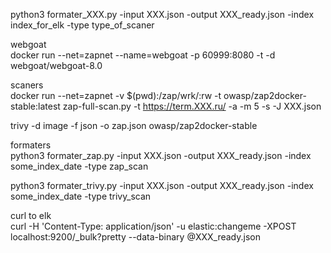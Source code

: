
python3 formater_XXX.py -input XXX.json -output XXX_ready.json -index index_for_elk -type type_of_scaner


webgoat\
docker run --net=zapnet --name=webgoat -p 60999:8080 -t -d webgoat/webgoat-8.0



scaners\
docker run --net=zapnet -v $(pwd):/zap/wrk/:rw -t owasp/zap2docker-stable:latest zap-full-scan.py  -t https://term.XXX.ru/ -a -m 5 -s -J XXX.json


trivy  -d image -f json  -o zap.json  owasp/zap2docker-stable


formaters\
python3 formater_zap.py -input XXX.json -output XXX_ready.json -index some_index_date -type zap_scan

python3 formater_trivy.py -input XXX.json -output XXX_ready.json -index some_index_date -type trivy_scan



curl to elk\
curl -H 'Content-Type: application/json' -u elastic:changeme  -XPOST localhost:9200/_bulk?pretty --data-binary @XXX_ready.json

